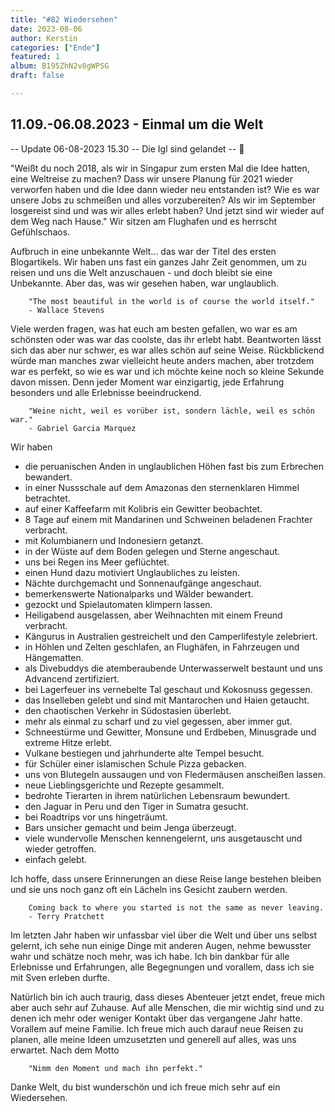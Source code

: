 ```yaml
---
title: "#82 Wiedersehen"
date: 2023-08-06
author: Kerstin
categories: ["Ende"]
featured: 1
album: B195ZhN2v8gWPSG
draft: false

---
```


## 11.09.-06.08.2023 - Einmal um die Welt

-- Update 06-08-2023 15.30 -- Die Igl sind gelandet -- 🤗

"Weißt du noch 2018, als wir in Singapur zum ersten Mal die Idee hatten, eine Weltreise zu machen? Dass wir unsere Planung für 2021 wieder verworfen haben und die Idee dann wieder neu entstanden ist? Wie es war unsere Jobs zu schmeißen und alles vorzubereiten? Als wir im September losgereist sind und was wir alles erlebt haben? Und jetzt sind wir wieder auf dem Weg nach Hause." Wir sitzen am Flughafen und es herrscht Gefühlschaos.

Aufbruch in eine unbekannte Welt... das war der Titel des ersten Blogartikels. Wir haben uns fast ein ganzes Jahr Zeit genommen, um zu reisen und uns die Welt anzuschauen - und doch bleibt sie eine Unbekannte. Aber das, was wir gesehen haben, war unglaublich.

        "The most beautiful in the world is of course the world itself." 
        - Wallace Stevens

Viele werden fragen, was hat euch am besten gefallen, wo war es am schönsten oder was war das coolste, das ihr erlebt habt. Beantworten lässt sich das aber nur schwer, es war alles schön auf seine Weise. Rückblickend würde man manches zwar vielleicht heute anders machen, aber trotzdem war es perfekt, so wie es war und ich möchte keine noch so kleine Sekunde davon missen. Denn jeder Moment war einzigartig, jede Erfahrung besonders und alle Erlebnisse beeindruckend. 

        "Weine nicht, weil es vorüber ist, sondern lächle, weil es schön war."
        - Gabriel Garcia Marquez 

Wir haben

- die peruanischen Anden in unglaublichen Höhen fast bis zum Erbrechen bewandert.
- in einer Nussschale auf dem Amazonas den sternenklaren Himmel betrachtet.
- auf einer Kaffeefarm mit Kolibris ein Gewitter beobachtet.
- 8 Tage auf einem mit Mandarinen und Schweinen beladenen Frachter verbracht.
- mit Kolumbianern und Indonesiern getanzt.
- in der Wüste auf dem Boden gelegen und Sterne angeschaut.
- uns bei Regen ins Meer geflüchtet.
- einen Hund dazu motiviert Unglaubliches zu leisten.
- Nächte durchgemacht und Sonnenaufgänge angeschaut.
- bemerkenswerte Nationalparks und Wälder bewandert.
- gezockt und Spielautomaten klimpern lassen.
- Heiligabend ausgelassen, aber Weihnachten mit einem Freund verbracht.
- Kängurus in Australien gestreichelt und den Camperlifestyle zelebriert.
- in Höhlen und Zelten geschlafen, an Flughäfen, in Fahrzeugen und Hängematten.
- als Divebuddys die atemberaubende Unterwasserwelt bestaunt und uns Advancend zertifiziert.
- bei Lagerfeuer ins vernebelte Tal geschaut und Kokosnuss gegessen.
- das Inselleben gelebt und sind mit Mantarochen und Haien getaucht.
- den chaotischen Verkehr in Südostasien überlebt.
- mehr als einmal zu scharf und zu viel gegessen, aber immer gut.
- Schneestürme und Gewitter, Monsune und Erdbeben, Minusgrade und extreme Hitze erlebt.
- Vulkane bestiegen und jahrhunderte alte Tempel besucht.
- für Schüler einer islamischen Schule Pizza gebacken.
- uns von Blutegeln aussaugen und von Fledermäusen anscheißen lassen.
- neue Lieblingsgerichte und Rezepte gesammelt.
- bedrohte Tierarten in ihrem natürlichen Lebensraum bewundert.
- den Jaguar in Peru und den Tiger in Sumatra gesucht.
- bei Roadtrips vor uns hingeträumt.
- Bars unsicher gemacht und beim Jenga überzeugt.
- viele wundervolle Menschen kennengelernt, uns ausgetauscht und wieder getroffen. 
- einfach gelebt.

Ich hoffe, dass unsere Erinnerungen an diese Reise lange bestehen bleiben und sie uns noch ganz oft ein Lächeln ins Gesicht zaubern werden.

        Coming back to where you started is not the same as never leaving.
        - Terry Pratchett

Im letzten Jahr haben wir unfassbar viel über die Welt und über uns selbst gelernt, ich sehe nun einige Dinge mit anderen Augen, nehme bewusster wahr und schätze noch mehr, was ich habe. Ich bin dankbar für alle Erlebnisse und Erfahrungen, alle Begegnungen und vorallem, dass ich sie mit Sven erleben durfte. 

Natürlich bin ich auch traurig, dass dieses Abenteuer jetzt endet, freue mich aber auch sehr auf Zuhause. Auf alle Menschen, die mir wichtig sind und zu denen ich mehr oder weniger Kontakt über das vergangene Jahr hatte. Vorallem auf meine Familie. Ich freue mich auch darauf neue Reisen zu planen, alle meine Ideen umzusetzten und generell auf alles, was uns erwartet. Nach dem Motto

        "Nimm den Moment und mach ihn perfekt."

Danke Welt, du bist wunderschön und ich freue mich sehr auf ein Wiedersehen.